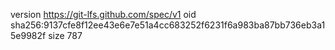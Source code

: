 version https://git-lfs.github.com/spec/v1
oid sha256:9137cfe8f12ee43e6e7e51a4cc683252f6231f6a983ba87bb736eb3a15e9982f
size 787
